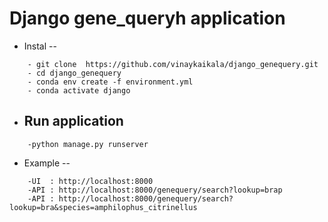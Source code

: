 Django gene_queryh application
=============

- Instal
--
``` 
    - git clone  https://github.com/vinaykaikala/django_genequery.git
    - cd django_genequery
    - conda env create -f environment.yml
    - conda activate django
```
 - Run application
    --
```
    -python manage.py runserver
```

 - Example
--
```
    -UI  : http://localhost:8000
    -API : http://localhost:8000/genequery/search?lookup=brap
    -API : http://localhost:8000/genequery/search?lookup=bra&species=amphilophus_citrinellus 
```


